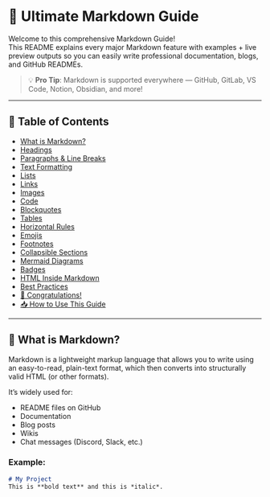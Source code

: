 
# 🌟 Ultimate Markdown Guide

Welcome to this comprehensive Markdown Guide!  
This README explains every major Markdown feature with examples + live preview outputs so you can easily write professional documentation, blogs, and GitHub READMEs.

> 💡 **Pro Tip**: Markdown is supported everywhere — GitHub, GitLab, VS Code, Notion, Obsidian, and more!

---

## 📑 Table of Contents

- [What is Markdown?](#-what-is-markdown)
- [Headings](#-headings)
- [Paragraphs & Line Breaks](#-paragraphs--line-breaks)
- [Text Formatting](#-text-formatting)
- [Lists](#-lists)
- [Links](#-links)
- [Images](#-images)
- [Code](#-code)
- [Blockquotes](#-blockquotes)
- [Tables](#-tables)
- [Horizontal Rules](#-horizontal-rules)
- [Emojis](#-emojis)
- [Footnotes](#-footnotes)
- [Collapsible Sections](#-collapsible-sections)
- [Mermaid Diagrams](#-mermaid-diagrams-github-only)
- [Badges](#-badges)
- [HTML Inside Markdown](#-html-inside-markdown)
- [Best Practices](#-best-practices)
- [🎉 Congratulations!](#-congratulations)
- [📥 How to Use This Guide](#-how-to-use-this-guide)

---

## 📝 What is Markdown?

Markdown is a lightweight markup language that allows you to write using an easy-to-read, plain-text format, which then converts into structurally valid HTML (or other formats).

It’s widely used for:
- README files on GitHub
- Documentation
- Blog posts
- Wikis
- Chat messages (Discord, Slack, etc.)

### Example:

```markdown
# My Project
This is **bold text** and this is *italic*.
